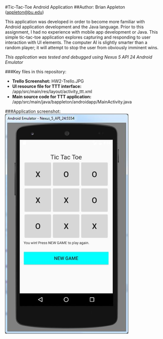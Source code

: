 #Tic-Tac-Toe Android Application
##Author: Brian Appleton (appleton@bu.edu)

This application was developed in order to become more familiar with Android application development and the Java language. Prior to this assignment, I had no experience with mobile app development or Java. This simple tic-tac-toe application explores capturing and responding to user interaction with UI elements. The computer AI is slightly smarter than a random player; it will attempt to stop the user from obviously imminent wins.

*This application was tested and debugged using Nexus 5 API 24 Android Emulator*

###Key files in this repository:
- **Trello Screenshot:** HW2-Trello.JPG
- **UI resource file for TTT interface:** /app/src/main/res/layout/activity_ttt.xml 
- **Main source code for TTT application:** /app/src/main/java/bappleton/androidapp/MainActivity.java

###Application screenshot:
![alt tag](https://github.com/appletonbrian/EC601-HW2/blob/master/TTT_screenshot.JPG)

